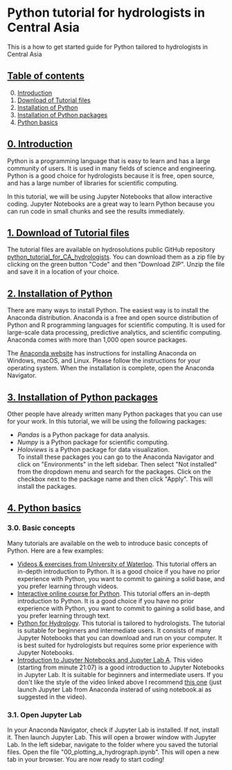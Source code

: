 # Python tutorial for hydrologists in Central Asia
This is a how to get started guide for Python tailored to hydrologists in Central Asia

## [Table of contents](#table-of-contents)
0. [Introduction](#introduction)
1. [Download of Tutorial files](#download-of-tutorial)
2. [Installation of Python](#installation)
3. [Installation of Python packages](#installation-of-python-packages)
4. [Python basics](#python-basics)

## [0. Introduction](#introduction)
Python is a programming language that is easy to learn and has a large community of users. It is used in many fields of science and engineering. Python is a good choice for hydrologists because it is free, open source, and has a large number of libraries for scientific computing. 

In this tutorial, we will be using Jupyter Notebooks that allow interactive coding. Jupyter Notebooks are a great way to learn Python because you can run code in small chunks and see the results immediately.

## [1. Download of Tutorial files](#download-of-tutorial)
The tutorial files are available on hydrosolutions public GitHub repository [python_tutorial_for_CA_hydrologists](https://github.com/hydrosolutions/python_tutorial_for_CA_hydrologists/). You can download them as a zip file by clicking on the green button "Code" and then "Download ZIP". Unzip the file and save it in a location of your choice.

## [2. Installation of Python](#installation)
There are many ways to install Python. The easiest way is to install the Anaconda distribution. Anaconda is a free and open source distribution of Python and R programming languages for scientific computing. It is used for large-scale data processing, predictive analytics, and scientific computing. Anaconda comes with more than 1,000 open source packages.

The [Anaconda website](https://docs.anaconda.com/free/anaconda/install/index.html) has instructions for installing Anaconda on Windows, macOS, and Linux. Please follow the instructions for your operating system. When the installation is complete, open the Anaconda Navigator.

## [3. Installation of Python packages](#installation-of-python-packages)
Other people have already written many Python packages that you can use for your work. In this tutorial, we will be using the following packages:  
- *Pandas* is a Python package for data analysis.   
- *Numpy* is a Python package for scientific computing.  
- *Holoviews* is a Python package for data visualization.  
To install these packages you can go to the Anaconda Navigator and click on "Environments" in the left sidebar. Then select "Not installed" from the dropdown menu and search for the packages. Click on the checkbox next to the package name and then click "Apply". This will install the packages.

## [4. Python basics](#python-basics)
### 3.0. Basic concepts
Many tutorials are available on the web to introduce basic concepts of Python. Here are a few examples:
- [Videos & exercises from University of Waterloo](https://open.cs.uwaterloo.ca/python-from-scratch/). This tutorial offers an in-depth introduction to Python. It is a good choice if you have no prior experience with Python, you want to commit to gaining a solid base, and you prefer learning through videos.  
- [Interactive online course for Python](https://cscircles.cemc.uwaterloo.ca/). This tutorial offers an in-depth introduction to Python. It is a good choice if you have no prior experience with Python, you want to commit to gaining a solid base, and you prefer learning through text.  
- [Python for Hydrology](https://github.com/DOI-USGS/python-for-hydrology/). This tutorial is tailored to hydrologists. The tutorial is suitable for beginners and intermediate users. It consists of many Jupyter Notebooks that you can download and run on your computer. It is best suited for hydrologists but requires some prior experience with Jupyter Notebooks.  
- [Introduction to Jupyter Notebooks and Jupyter Lab A](https://www.youtube.com/watch?v=yjjE-MJD5TI&t=1267s). This video (starting from minute 21:07) is a good introduction to Jupyter Notebooks in Jupyter Lab. It is suitable for beginners and intermediate users. If you don't like the style of the video linked above I recommend [this one](https://www.youtube.com/watch?v=7wfPqAyYADY) (just launch Jupyter Lab from Anaconda insterad of using notebook.ai as suggested in the video).  

### 3.1. Open Jupyter Lab
In your Anaconda Navigator, check if Jupyter Lab is installed. If not, install it. Then launch Jupyter Lab. This will open a brower window with Jupyter Lab. In the left sidebar, navigate to the folder where you saved the tutorial files. Open the file "00_plotting_a_hydrograph.ipynb". This will open a new tab in your browser. You are now ready to start coding!


